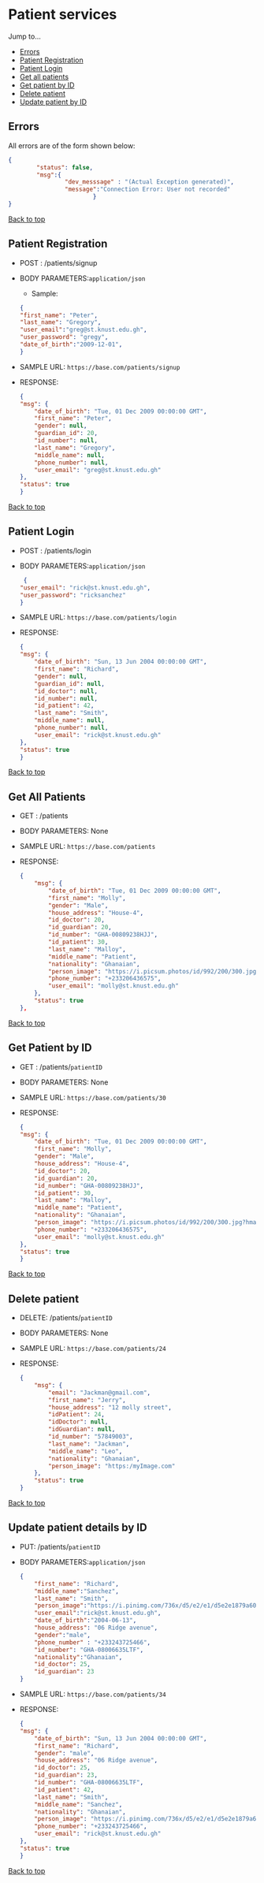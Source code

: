 # Patient services
Jump to...
- [Errors](#errors)
- [Patient Registration](#patient-registration)
- [Patient Login](#patient-login)
- [Get all patients](#get-all-patients)
- [Get patient by ID](#get-patient-by-id)
- [Delete patient](#delete-patient)
- [Update patient by ID](#update-patient-details-by-id)


## Errors
All errors are of the form shown below:
```json
{
        "status": false,
        "msg":{
                "dev_messsage" : "(Actual Exception generated)",
                "message":"Connection Error: User not recorded" 
                        }
}
```
[Back to top](#patient-services)

## Patient Registration		

- POST : /patients/signup      

- BODY PARAMETERS:`application/json`
    - Sample:
	```json
	{
    "first_name": "Peter",
    "last_name": "Gregory",
    "user_email":"greg@st.knust.edu.gh",
    "user_password": "gregy",
    "date_of_birth":"2009-12-01",
    }
	```
- SAMPLE URL: `https://base.com/patients/signup`

- RESPONSE:
	```json
	{
    "msg": {
        "date_of_birth": "Tue, 01 Dec 2009 00:00:00 GMT",
        "first_name": "Peter",
        "gender": null,
        "guardian_id": 20,
        "id_number": null,
        "last_name": "Gregory",
        "middle_name": null,
        "phone_number": null,
        "user_email": "greg@st.knust.edu.gh"
    },
    "status": true
    }
	```   

[Back to top](#patient-services)

## Patient Login

- POST : /patients/login		

- BODY PARAMETERS:`application/json` 	

	```json
	 {
    "user_email": "rick@st.knust.edu.gh",
    "user_password": "ricksanchez"
    }
	```
- SAMPLE URL: `https://base.com/patients/login`

- RESPONSE:
	```json
	{
    "msg": {
        "date_of_birth": "Sun, 13 Jun 2004 00:00:00 GMT",
        "first_name": "Richard",
        "gender": null,
        "guardian_id": null,
        "id_doctor": null,
        "id_number": null,
        "id_patient": 42,
        "last_name": "Smith",
        "middle_name": null,
        "phone_number": null,
        "user_email": "rick@st.knust.edu.gh"
    },
    "status": true
   }
	```

[Back to top](#patient-services)


## Get All Patients

- GET : /patients

- BODY PARAMETERS: None

- SAMPLE URL: `https://base.com/patients`

- RESPONSE:

    ```json
    {
        "msg": {
            "date_of_birth": "Tue, 01 Dec 2009 00:00:00 GMT",
            "first_name": "Molly",
            "gender": "Male",
            "house_address": "House-4",
            "id_doctor": 20,
            "id_guardian": 20,
            "id_number": "GHA-00809238HJJ",
            "id_patient": 30,
            "last_name": "Malloy",
            "middle_name": "Patient",
            "nationality": "Ghanaian",
            "person_image": "https://i.picsum.photos/id/992/200/300.jpg?hmac=TOD4LGE2HuM8Q68o5uzIoFvhlsBAiTJGRGHNMqeJTtI",
            "phone_number": "+233206436575",
            "user_email": "molly@st.knust.edu.gh"
        },
        "status": true
    },
  
    ```    

[Back to top](#patient-services)


## Get Patient by ID

- GET : /patients/`patientID`

- BODY PARAMETERS: None

- SAMPLE URL: `https://base.com/patients/30`

- RESPONSE:

    ```json
   {
    "msg": {
        "date_of_birth": "Tue, 01 Dec 2009 00:00:00 GMT",
        "first_name": "Molly",
        "gender": "Male",
        "house_address": "House-4",
        "id_doctor": 20,
        "id_guardian": 20,
        "id_number": "GHA-00809238HJJ",
        "id_patient": 30,
        "last_name": "Malloy",
        "middle_name": "Patient",
        "nationality": "Ghanaian",
        "person_image": "https://i.picsum.photos/id/992/200/300.jpg?hmac=TOD4LGE2HuM8Q68o5uzIoFvhlsBAiTJGRGHNMqeJTtI",
        "phone_number": "+233206436575",
        "user_email": "molly@st.knust.edu.gh"
    },
    "status": true
   }

    ```

[Back to top](#patient-services)


## Delete patient

- DELETE: /patients/`patientID`

- BODY PARAMETERS: None

- SAMPLE URL: `https://base.com/patients/24`

- RESPONSE:

    ```json
    {
        "msg": {
            "email": "Jackman@gmail.com",
            "first_name": "Jerry",
            "house_address": "12 molly street",
            "idPatient": 24,
            "idDoctor": null,
            "idGuardian": null,
            "id_number": "57849003",
            "last_name": "Jackman",
            "middle_name": "Leo",
            "nationality": "Ghanaian",
            "person_image": "https:/myImage.com"
        },
        "status": true
    }
    ```

[Back to top](#patient-services)


## Update patient details by ID

- PUT: /patients/`patientID`

- BODY PARAMETERS:`application/json`

    ```json
    {
        "first_name": "Richard",
        "middle_name":"Sanchez",
        "last_name": "Smith",
        "person_image":"https://i.pinimg.com/736x/d5/e2/e1/d5e2e1879a602c81cce3f134f0386e4c--black-models-portraits.jpg",
        "user_email":"rick@st.knust.edu.gh",
        "date_of_birth":"2004-06-13",
        "house_address": "06 Ridge avenue",
        "gender":"male",
        "phone_number" : "+233243725466",
        "id_number": "GHA-08006635LTF",
        "nationality":"Ghanaian",
        "id_doctor": 25,
        "id_guardian": 23
    }

    ```
- SAMPLE URL: `https://base.com/patients/34`

- RESPONSE:
    ```json
    {
    "msg": {
        "date_of_birth": "Sun, 13 Jun 2004 00:00:00 GMT",
        "first_name": "Richard",
        "gender": "male",
        "house_address": "06 Ridge avenue",
        "id_doctor": 25,
        "id_guardian": 23,
        "id_number": "GHA-08006635LTF",
        "id_patient": 42,
        "last_name": "Smith",
        "middle_name": "Sanchez",
        "nationality": "Ghanaian",
        "person_image": "https://i.pinimg.com/736x/d5/e2/e1/d5e2e1879a602c81cce3f134f0386e4c--black-models-portraits.jpg",
        "phone_number": "+233243725466",
        "user_email": "rick@st.knust.edu.gh"
    },
    "status": true
    }
    ```

[Back to top](#patient-services)



